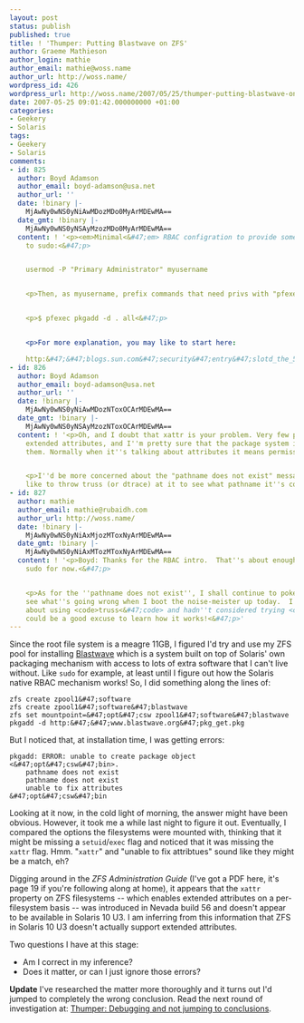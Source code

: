 ```yaml
---
layout: post
status: publish
published: true
title: ! 'Thumper: Putting Blastwave on ZFS'
author: Graeme Mathieson
author_login: mathie
author_email: mathie@woss.name
author_url: http://woss.name/
wordpress_id: 426
wordpress_url: http://woss.name/2007/05/25/thumper-putting-blastwave-on-zfs/
date: 2007-05-25 09:01:42.000000000 +01:00
categories:
- Geekery
- Solaris
tags:
- Geekery
- Solaris
comments:
- id: 825
  author: Boyd Adamson
  author_email: boyd-adamson@usa.net
  author_url: ''
  date: !binary |-
    MjAwNy0wNS0yNiAwMDozMDo0MyArMDEwMA==
  date_gmt: !binary |-
    MjAwNy0wNS0yNSAyMzozMDo0MyArMDEwMA==
  content: ! '<p><em>Minimal<&#47;em> RBAC configration to provide something similar
    to sudo:<&#47;p>


    usermod -P "Primary Administrator" myusername


    <p>Then, as myusername, prefix commands that need privs with "pfexec":<&#47;p>


    <p>$ pfexec pkgadd -d . all<&#47;p>


    <p>For more explanation, you may like to start here:

    http:&#47;&#47;blogs.sun.com&#47;security&#47;entry&#47;slotd_the_5_cent_tour<&#47;p>'
- id: 826
  author: Boyd Adamson
  author_email: boyd-adamson@usa.net
  author_url: ''
  date: !binary |-
    MjAwNy0wNS0yNiAwMDozNToxOCArMDEwMA==
  date_gmt: !binary |-
    MjAwNy0wNS0yNSAyMzozNToxOCArMDEwMA==
  content: ! '<p>Oh, and I doubt that xattr is your problem. Very few programs use
    extended attributes, and I''m pretty sure that the package system isn''t one of
    them. Normally when it''s talking about attributes it means permissions and mtime.<&#47;p>


    <p>I''d be more concerned about the "pathname does not exist" messages. You may
    like to throw truss (or dtrace) at it to see what pathname it''s complaining about.<&#47;p>'
- id: 827
  author: mathie
  author_email: mathie@rubaidh.com
  author_url: http://woss.name/
  date: !binary |-
    MjAwNy0wNS0yNiAxMjozMToxNyArMDEwMA==
  date_gmt: !binary |-
    MjAwNy0wNS0yNiAxMTozMToxNyArMDEwMA==
  content: ! '<p>Boyd: Thanks for the RBAC intro.  That''s about enough to throw away
    sudo for now.<&#47;p>


    <p>As for the ''pathname does not exist'', I shall continue to poke at it and
    see what''s going wrong when I boot the noise-meister up today.  I''d, umm, forgotten
    about using <code>truss<&#47;code> and hadn''t considered trying <code>dtrace<&#47;code>.  This
    could be a good excuse to learn how it works!<&#47;p>'
---
```

Since the root file system is a meagre 11GB, I figured I'd try and use my ZFS pool for installing [Blastwave](http:&#47;&#47;www.blastwave.org&#47;) which is a system built on top of Solaris' own packaging mechanism with access to lots of extra software that I can't live without.  Like `sudo` for example, at least until I figure out how the Solaris native RBAC mechanism works!  So, I did something along the lines of:

    zfs create zpool1&#47;software
    zfs create zpool1&#47;software&#47;blastwave
    zfs set mountpoint=&#47;opt&#47;csw zpool1&#47;software&#47;blastwave
    pkgadd -d http:&#47;&#47;www.blastwave.org&#47;pkg_get.pkg

But I noticed that, at installation time, I was getting errors:

    pkgadd: ERROR: unable to create package object <&#47;opt&#47;csw&#47;bin>.
        pathname does not exist
        pathname does not exist
        unable to fix attributes
    &#47;opt&#47;csw&#47;bin

Looking at it now, in the cold light of morning, the answer might have been obvious.  However, it took me a while last night to figure it out.  Eventually, I compared the options the filesystems were mounted with, thinking that it might be missing a `setuid`&#47;`exec` flag and noticed that it was missing the `xattr` flag.  Hmm.  "`xattr`" and "unable to fix attribtues" sound like they might be a match, eh?

Digging around in the *ZFS Administration Guide* (I've got a PDF here, it's page 19 if you're following along at home), it appears that the `xattr` property on ZFS filesystems -- which enables extended attributes on a per-filesystem basis -- was introduced in Nevada build 56 and doesn't appear to be available in Solaris 10 U3.  I am inferring from this information that ZFS in Solaris 10 U3 doesn't actually support extended attributes.

Two questions I have at this stage:

* Am I correct in my inference?
* Does it matter, or can I just ignore those errors?

**Update** I've researched the matter more thoroughly and it turns out I'd jumped to completely the wrong conclusion.  Read the next round of investigation at: [Thumper: Debugging and not jumping to conclusions](http:&#47;&#47;woss.name&#47;2007&#47;05&#47;26&#47;thumper-debugging-and-not-jumping-to-conclusions&#47;).
